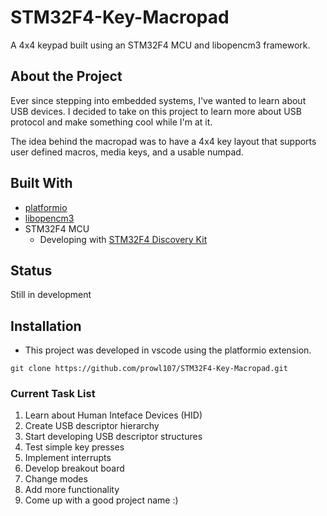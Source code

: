 # STM32F4-Key-Macropad
A 4x4 keypad built using an STM32F4 MCU and libopencm3 framework. 

## About the Project
Ever since stepping into embedded systems, I've wanted to learn about USB devices. I decided to take on this project to learn more about USB protocol and make something cool while I'm at it. 

The idea behind the macropad was to have a 4x4 key layout that supports user defined macros, media keys, and a usable numpad. 

## Built With
- [platformio](https://platformio.org/)
- [libopencm3](https://github.com/libopencm3/libopencm3)
- STM32F4 MCU
  - Developing with [STM32F4 Discovery Kit](https://www.st.com/en/evaluation-tools/stm32f4discovery.html)

## Status
Still in development

## Installation
- This project was developed in vscode using the platformio extension.
  
```
git clone https://github.com/prowl107/STM32F4-Key-Macropad.git
```

### Current Task List
1. Learn about Human Inteface Devices (HID)
2. Create USB descriptor hierarchy 
3. Start developing USB descriptor structures
4. Test simple key presses
5. Implement interrupts
6. Develop breakout board
7. Change modes
8. Add more functionality
9. Come up with a good project name :)
